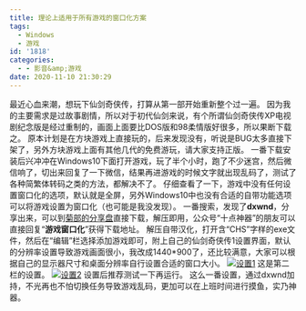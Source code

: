 ```yaml
---
title: 理论上适用于所有游戏的窗口化方案
tags:
  - Windows
  - 游戏
id: '1818'
categories:
  - - 影音&amp;游戏
date: 2020-11-10 21:30:29
---
```


最近心血来潮，想玩下仙剑奇侠传，打算从第一部开始重新整个过一遍。 因为我的主要需求是过故事剧情，所以对于初代仙剑来说，有个所谓仙剑奇侠传XP电视剧纪念版是经过重制的，画面上面要比DOS版和98柔情版好很多，所以果断下载之。 原本计划是在方块游戏上直接玩的，后来发现没有，听说是BUG太多直接下架了，另外方块游戏上面有其他几代的免费游玩，请大家支持正版。 一番下载安装后兴冲冲在Windows10下面打开游戏，玩了半个小时，跑了不少迷宫，然后微信响了，切出来回复了一下微信，结果再进游戏的时候文字就出现乱码了，测试了各种简繁体转码之类的方法，都解决不了。 仔细查看了一下，游戏中没有任何设置窗口化的选项，默认就是全屏，另外Windows10中也没有合适的自带功能选项可以将游戏设置为窗口化（也可能是我没发现）。 一番搜索，发现了**dxwnd**，分享出来，可以到[菊部的分享盘](http://share.jubuzz.com/file/18034009-470497422)直接下载，解压即用，公众号“十点神器”的朋友可以直接回复“**游戏窗口化**”获得下载地址。 解压自带汉化，打开含“CHS”字样的exe文件，然后在“编辑”栏选择添加游戏即可，附上自己的仙剑奇侠传1设置界面，默认的分辨率设置导致游戏画面很小，我改成1440\*900了，还比较满意，大家可以根据自己的显示器尺寸和桌面分辨率自行设置合适的窗口大小。 [![设置1](https://images.jubuzz.com///1605014553.png)](https://images.jubuzz.com///1605014553.png) 这是第二栏的设置。 [![设置2](https://images.jubuzz.com///1605014546.png)](https://images.jubuzz.com///1605014546.png) 设置后推荐测试一下再运行。 这么一番设置，通过dxwnd加持，不光再也不怕切换任务导致游戏乱码，更加可以在上班时间进行摸鱼，实乃神器。